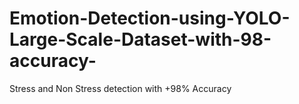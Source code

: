# Emotion-Detection-using-YOLO-Large-Scale-Dataset-with-98-accuracy-
Stress and Non Stress detection with +98% Accuracy
